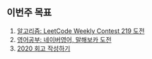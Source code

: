 ## 이번주 목표

1. [알고리즘: LeetCode Weekly Contest 219 도전](algorithm/README.md)
2. [영어공부: 네이버영어, 말해보카 도전](english/README.md)
3. [2020 회고 작성하기]()
